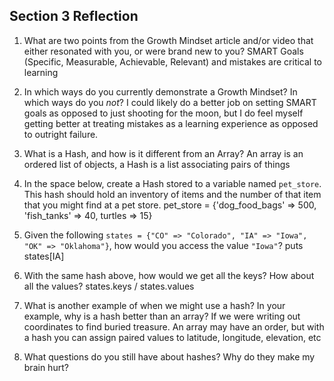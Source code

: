 ## Section 3 Reflection

1. What are two points from the Growth Mindset article and/or video that either resonated with you, or were brand new to you?
SMART Goals (Specific, Measurable, Achievable, Relevant) and mistakes are critical to learning

1. In which ways do you currently demonstrate a Growth Mindset? In which ways do you _not_?
I could likely do a better job on setting SMART goals as opposed to just shooting for the moon, but I do feel myself getting better at treating mistakes as a learning experience as opposed to outright failure.
1. What is a Hash, and how is it different from an Array?
An array is an ordered list of objects, a Hash is a list associating pairs of things
1. In the space below, create a Hash stored to a variable named `pet_store`.  This hash should hold an inventory of items and the number of that item that you might find at a pet store.
pet_store = {'dog_food_bags' => 500, 'fish_tanks' => 40, turtles => 15}
1. Given the following `states = {"CO" => "Colorado", "IA" => "Iowa", "OK" => "Oklahoma"}`, how would you access the value `"Iowa"`?
puts states[IA]
1. With the same hash above, how would we get all the keys?  How about all the values?
states.keys / states.values
1. What is another example of when we might use a hash?  In your example, why is a hash better than an array?
If we were writing out coordinates to find buried treasure. An array may have an order, but with a hash you can assign paired values to latitude, longitude, elevation, etc
1. What questions do you still have about hashes?
Why do they make my brain hurt?
